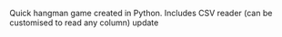 Quick hangman game created in Python.
Includes CSV reader (can be customised to read any column)
update 